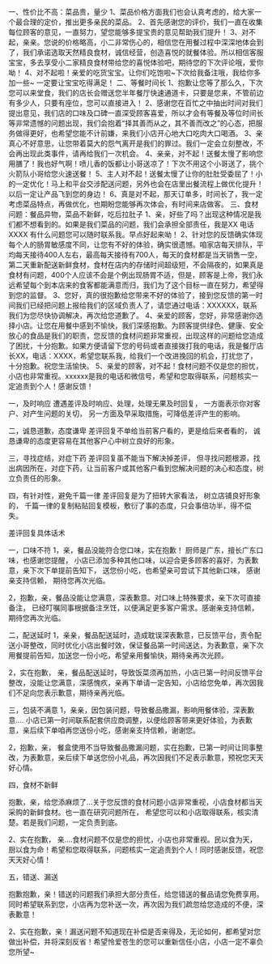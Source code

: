 一、性价比不高：菜品贵，量少
       1、菜品价格方面我们也会认真考虑的，给大家一个最合理的定价，推出更多亲民的菜品。
       2、首先感谢您的评价，我们一直在收集每位顾客的意见，一直努力，望您能够多提宝贵的意见帮助我们提升！
       3、对不起，亲亲。您说的价格略高，小二非常伤心的，相信您在用餐过程中深深地体会到了，我们承诺选取天然精良食材，诚信经营，创造喜悦的就餐体验。所以相信客服宝宝，多去享受小二家精良食材带给您的喜悦体验吧，期待您的下次评论哦，爱你呦！
       4、对不起啦！亲爱的吃货宝宝。让你们吃饱啦~下次给我备注哦，我给你多加一些~ 一定要让宝宝吃得满足！
       二、等餐时间长
       1、抱歉让您等了那么久，下次您可以来堂食，我们的店长会赠送您半年餐厅快速通道卡，只要是您来，不管前边有多少人，只要有座位，您可以直接进入！
       2、感谢您在百忙之中抽出时间对我们提出意见，我们店的口味及口碑一直深受顾客喜爱，所以才会有等餐及等位时间长等非常遗憾的问题出现，我们会抱着“择其善而从之，其不善而改之”的心态，把服务做得更好，也希望您能不计前嫌，来我们小店开心地大口吃肉大口喝酒。
       3、亲 真心不好意思，让您带着莫大的怨气离开是我们的罪过。我们一定会立刻整改，不会再出现此类事件，请再给我们一次机会。
       4、亲亲，对不起！送餐太慢了影响您用膳了！我也好气啊！喷儿香的饭都让小哥送凉了！下次不用这个小哥送了，挑个火箭队小哥给您火速送餐！
       5、主人对不起！送餐太慢了让你的肚肚受委屈了！小的一定优化！马上和平台交涉配送问题，另外也会在店里出餐流程上做优化提升！以后一定让产品飞到您的身边！
       6、真是对不起，那天订单多，时间长了，我一定考虑菜品特点，再做优化，也期盼您能够再次体会，有时间来店做客。
       三、食材问题：餐品异物，菜品不新鲜，吃后拉肚子
       1、亲，好些了吗？出现这种情况是我们都不想看到的。如果是我们菜品的问题，我们会承担全部责任，我是XX 电话XXXX 有什么问题您可以随时联系我。早点好起来呦！
       2、针对您的反馈确实体现每个人的肠胃敏感度不同，让您有不好的体验，确实很遗憾。咱家店每天排队，平均每天接待400人左右，最高每天接待有700人，每天的食材都是当天销售一空，第二天重新配送新鲜食材，食材在店内的存储时间超级短，不会隔夜的，如果真是食材有问题，400个人应该不会是个例出现肠胃不适，但是，顾客是上帝，我们永远希望每个到本店来的食客都能满意而归，我们为了这个目标一直在努力，希望得到您的监督。
       3、您好，真的很抱歉给您带来不好的体验了，接到您反馈的第一时间我们已经把问题上报给我们的区域负责人了，请您通过电话：XXXXXX，联系我们为您尽快协调解决，再次给您道歉了。
       4、亲爱的顾客，您好，非常感谢你选择小店。让您在用餐中感到不愉快，我们深感抱歉。为顾客提供绿色、健康、安全放心的食品是我们的职责，您反馈的食材问题非常重视，出现这样的问题给您造成了困扰，十分抱歉。如果方便请留下您的号码或者直接拨打我的电话，我是餐厅店长XX，电话：XXXX，希望您联系我，给我们一个改进挽回的机会，打扰您了，十分抱歉。祝您生活愉快。
       5、亲爱的顾客，对不起！食材问题不仅是您的担忧，小店也非常重视。xxxxxx是我的电话和微信号，希望和您取得联系，问题核实一定追责到个人！感谢反馈！

一，及时响应
遭遇差评及时响应、处理，处理无果及时回复， 一方面表示你对客户、对产生问题的关切， 另一方面及早采取措施，可降低差评产生的影响。

二，诚恳道歉，态度谦卑
差评回复不单给当前客户看的，更是给后来者看的， 诚恳谦卑的态度更容易在其他客户心中树立良好的形象。

三，寻找症结，对症下药
差评回复虽不能当下解决掉差评， 但寻找问题根源，找出病因所在，对症下药，让当前客户或其他客户看到您解决问题的决心和态度，树立负责任的形象。

四，有针对性，避免千篇一律
差评回复是为了扭转大家看法， 树立店铺良好形象的， 千篇一律的复制粘贴回复模板，敷衍了事的态度，只会事倍功半，得不偿失。

差评回复具体话术

一，口味不符
1，亲，餐品没能符合您口味，实在抱歉！ 厨师是广东，擅长广东口味，也感谢您提醒， 小店已添加多种其他口味，以迎合更多顾客的喜好，为表歉意，亲下次下单提前告知下， 送您份小吃，也希望亲可尝试下其他新口味， 感谢亲支持信赖， 期待您再次光临。

2，抱歉，亲，餐品没能让您满意，深表歉意。对口味上特殊要求，亲下次可直接备注， 已经叮嘱同事根据备注烹饪，以便满足更多客户需求。感谢亲支持信赖，期待您再次光临。

二，配送延时
1，亲亲，餐品配送延时，造成耽误深表歉意，已反馈平台，责令配送小哥整改，同时优化小店出餐时效，保证餐品第一时间送达，为表歉意，亲下次用餐提前告知，加送您一份小吃，希望亲用餐愉快，期待亲再次光顾。

2，实在抱歉， 亲，餐品配送延时，导致饭菜须再加热，小店已第一时间反馈平台整改，没能让您满意，深感愧疚，亲再下单请一定告知，小店给您免单，再次因我们不足向您表示歉意，期待亲再光临。


三，包装不满意
1，亲亲，因包装问题，导致餐品撒漏，影响用餐体验，深表歉意.... 小店已第一时间联系配套供应商调整，以便给顾客带来更好体验，为表歉意，亲后续下单咱再您送份小吃，感谢亲支持信赖，谢谢您。

2，抱歉，亲， 餐盒使用不当导致餐品撒漏问题，实在抱歉，已第一时间让同事整改，为表歉意，亲后续下单送您份小礼品，再次因我们不足表示歉意，预祝您天天好心情。


四，食材不新鲜

抱歉，亲，给您添麻烦了...关于您反馈的食材问题小店非常重视，小店食材都当天采购的新鲜食材。也一直在研究问题所在， 希望您可以和小店取得联系，核实清楚。若是我们问题，一定负责到底。

2、实在抱歉， 亲....食材问题不仅是您的担忧，小店也非常重视。民以食为天，厨以食为命！希望和您取得联系，问题核实一定追责到个人！同时感谢反馈，祝您天天好心情！

五，错送、漏送

抱歉抱歉，亲！错送的问题我们承担大部分责任，给您错送的餐品请您免费享用。同时希望联系到您，小店再为您补送一次，再次因为我们疏忽给您造成的不便，深表歉意！

2、实在抱歉，亲！漏送问题不知道现在补偿是否来得及，无论如何，都希望对您做出补偿，并将深刻反省！希望怜爱苍生的您可以重新信任小店，小店一定不辜负您所望~